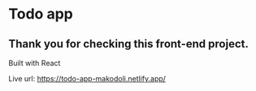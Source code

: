 # Todo app

## Thank you for checking this front-end project.

Built with React 

Live url: https://todo-app-makodoli.netlify.app/
